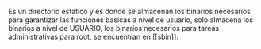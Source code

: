 Es un directorio estatico y es donde se almacenan los binarios necesarios para garantizar las funciones basicas a nivel de usuario, solo almacena los binarios a nivel de USUARIO, los binarios necesarios para tareas administrativas para root, se encuentran en [[sbin]].
